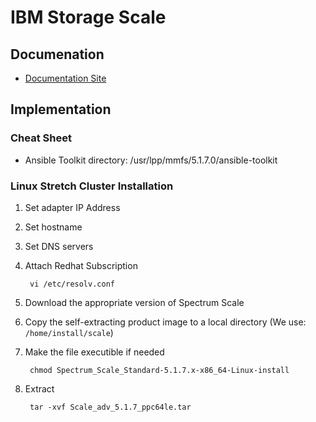 # IBM Storage Scale
## Documenation

- [Documentation Site](https://www.ibm.com/docs/en/storage-scale/5.1.7)

## Implementation
### Cheat Sheet

- Ansible Toolkit directory: 
        /usr/lpp/mmfs/5.1.7.0/ansible-toolkit


### Linux Stretch Cluster Installation

1. Set adapter IP Address  
1. Set hostname  
1. Set DNS servers  
1. Attach Redhat Subscription   

        vi /etc/resolv.conf
1. Download the appropriate version of Spectrum Scale   
1. Copy the self-extracting product image to a local directory (We use:  `/home/install/scale`)   
1. Make the file executible if needed   

        chmod Spectrum_Scale_Standard-5.1.7.x-x86_64-Linux-install
1. Extract    

        tar -xvf Scale_adv_5.1.7_ppc64le.tar



